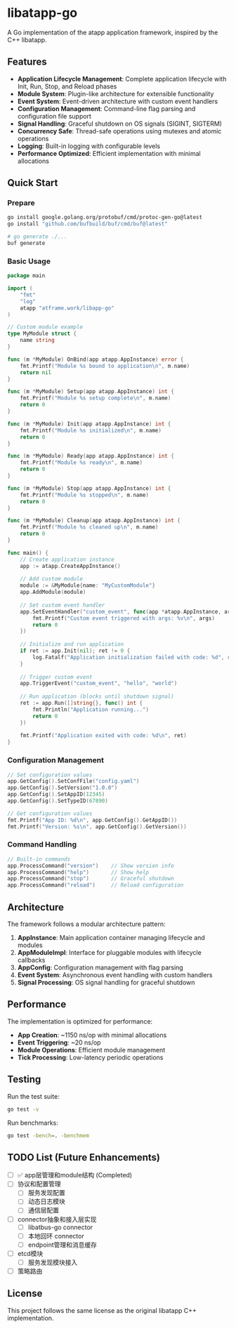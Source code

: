 # libatapp-go

A Go implementation of the atapp application framework, inspired by the C++ libatapp.

## Features

- **Application Lifecycle Management**: Complete application lifecycle with Init, Run, Stop, and Reload phases
- **Module System**: Plugin-like architecture for extensible functionality
- **Event System**: Event-driven architecture with custom event handlers
- **Configuration Management**: Command-line flag parsing and configuration file support
- **Signal Handling**: Graceful shutdown on OS signals (SIGINT, SIGTERM)
- **Concurrency Safe**: Thread-safe operations using mutexes and atomic operations
- **Logging**: Built-in logging with configurable levels
- **Performance Optimized**: Efficient implementation with minimal allocations

## Quick Start

### Prepare

```bash
go install google.golang.org/protobuf/cmd/protoc-gen-go@latest
go install "github.com/bufbuild/buf/cmd/buf@latest"

# go generate ./...
buf generate
```

### Basic Usage

```go
package main

import (
    "fmt"
    "log"
    atapp "atframe.work/libapp-go"
)

// Custom module example
type MyModule struct {
    name string
}

func (m *MyModule) OnBind(app atapp.AppInstance) error {
    fmt.Printf("Module %s bound to application\n", m.name)
    return nil
}

func (m *MyModule) Setup(app atapp.AppInstance) int {
    fmt.Printf("Module %s setup complete\n", m.name)
    return 0
}

func (m *MyModule) Init(app atapp.AppInstance) int {
    fmt.Printf("Module %s initialized\n", m.name)
    return 0
}

func (m *MyModule) Ready(app atapp.AppInstance) int {
    fmt.Printf("Module %s ready\n", m.name)
    return 0
}

func (m *MyModule) Stop(app atapp.AppInstance) int {
    fmt.Printf("Module %s stopped\n", m.name)
    return 0
}

func (m *MyModule) Cleanup(app atapp.AppInstance) int {
    fmt.Printf("Module %s cleaned up\n", m.name)
    return 0
}

func main() {
    // Create application instance
    app := atapp.CreateAppInstance()
    
    // Add custom module
    module := &MyModule{name: "MyCustomModule"}
    app.AddModule(module)
    
    // Set custom event handler
    app.SetEventHandler("custom_event", func(app *atapp.AppInstance, args ...interface{}) int {
        fmt.Printf("Custom event triggered with args: %v\n", args)
        return 0
    })
    
    // Initialize and run application
    if ret := app.Init(nil); ret != 0 {
        log.Fatalf("Application initialization failed with code: %d", ret)
    }
    
    // Trigger custom event
    app.TriggerEvent("custom_event", "hello", "world")
    
    // Run application (blocks until shutdown signal)
    ret := app.Run([]string{}, func() int {
        fmt.Println("Application running...")
        return 0
    })
    
    fmt.Printf("Application exited with code: %d\n", ret)
}
```

### Configuration Management

```go
// Set configuration values
app.GetConfig().SetConfFile("config.yaml")
app.GetConfig().SetVersion("1.0.0")
app.GetConfig().SetAppID(12345)
app.GetConfig().SetTypeID(67890)

// Get configuration values
fmt.Printf("App ID: %d\n", app.GetConfig().GetAppID())
fmt.Printf("Version: %s\n", app.GetConfig().GetVersion())
```

### Command Handling

```go
// Built-in commands
app.ProcessCommand("version")    // Show version info
app.ProcessCommand("help")       // Show help
app.ProcessCommand("stop")       // Graceful shutdown
app.ProcessCommand("reload")     // Reload configuration
```

## Architecture

The framework follows a modular architecture pattern:

1. **AppInstance**: Main application container managing lifecycle and modules
2. **AppModuleImpl**: Interface for pluggable modules with lifecycle callbacks
3. **AppConfig**: Configuration management with flag parsing
4. **Event System**: Asynchronous event handling with custom handlers
5. **Signal Processing**: OS signal handling for graceful shutdown

## Performance

The implementation is optimized for performance:

- **App Creation**: ~1150 ns/op with minimal allocations
- **Event Triggering**: ~20 ns/op 
- **Module Operations**: Efficient module management
- **Tick Processing**: Low-latency periodic operations

## Testing

Run the test suite:

```bash
go test -v
```

Run benchmarks:

```bash
go test -bench=. -benchmem
```

## TODO List (Future Enhancements)

- [ ] ✅ app层管理和module结构 (Completed)
- [ ] 协议和配置管理
  - [ ] 服务发现配置
  - [ ] 动态日志模块
  - [ ] 通信层配置
- [ ] connector抽象和接入层实现
  - [ ] libatbus-go connector
  - [ ] 本地回环 connector
  - [ ] endpoint管理和消息缓存
- [ ] etcd模块
  - [ ] 服务发现模块接入
- [ ] 策略路由

## License

This project follows the same license as the original libatapp C++ implementation.
